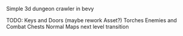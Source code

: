 Simple 3d dungeon crawler in bevy

TODO:
Keys and Doors (maybe rework Asset?)
Torches
Enemies and Combat
Chests
Normal Maps
next level transition
